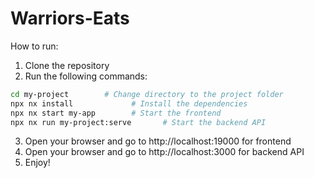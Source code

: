 ﻿# Warriors-Eats
How to run:
1. Clone the repository
2. Run the following commands:
```bash
cd my-project        # Change directory to the project folder
npx nx install             # Install the dependencies
npx nx start my-app        # Start the frontend
npx nx run my-project:serve       # Start the backend API
```
3. Open your browser and go to http://localhost:19000 for frontend
4. Open your browser and go to http://localhost:3000 for backend API
5. Enjoy!
